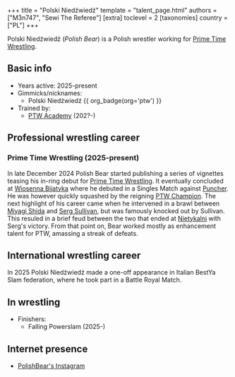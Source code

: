 +++
title = "Polski Niedźwiedź"
template = "talent_page.html"
authors = ["M3n747", "Sewi The Referee"]
[extra]
toclevel = 2
[taxonomies]
country = ["PL"]
+++

Polski Niedźwiedź (_Polish Bear_) is a Polish wrestler working for [Prime Time Wrestling](@/o/ptw.md).

## Basic info

* Years active: 2025-present
* Gimmicks/nicknames:
  - Polski Niedźwiedź {{ org_badge(org='ptw') }}
* Trained by:
  - [PTW Academy](@/o/ptw-academy.md) (202?-)
 
## Professional wrestling career

### Prime Time Wrestling (2025-present)

In late December 2024 Polish Bear started publishing a series of vignettes teasing his in-ring debut for [Prime Time Wrestling](@/o/ptw.md). It eventually concluded at [Wiosenna Bijatyka](@/e/ptw/2025-03-15-ptw-wiosenna-bijatyka.md) where he debuted in a Singles Match against [Puncher](@/w/puncher.md). He was however quickly squashed by the reigning [PTW Champion](@/c/ptw-championship.md). The next highlight of his career came when he intervened in a brawl between [Miyagi Shida](@/w/miyagi-shida.md) and [Serg Sullivan](@/w/serg-sullivan.md), but was famously knocked out by Sullivan. This resuled in a brief feud between the two that ended at [Nietykalni](@/e/ptw/2025-07-19-ptw-nietykalni.md) with Serg's victory. From that point on, Bear worked mostly as enhancement talent for PTW, amassing a streak of defeats.

## International wrestling career

In 2025 Polski Niedźwiedź made a one-off appearance in Italian BestYa Slam federation, where he took part in a Battle Royal Match.

## In wrestling 

* Finishers:
  - Falling Powerslam (2025-)
 
## Internet presence

* [PolishBear's Instagram](https://www.instagram.com/bear_ptw)
